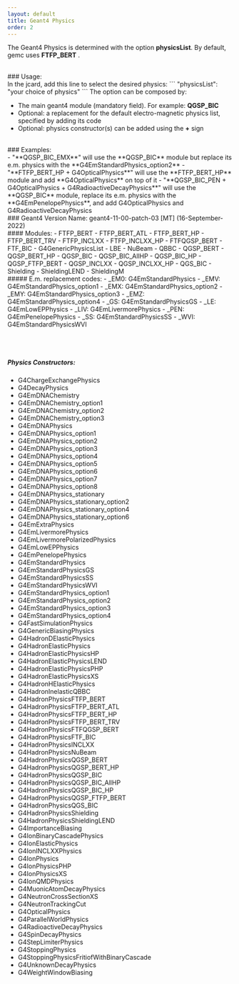 ```yaml
---
layout: default
title: Geant4 Physics
order: 2
---
```


The Geant4 Physics is determined with the option **physicsList**. By default, gemc uses **FTFP_BERT** .

<br/>
### Usage:

<br/>
In the jcard, add this line to select the desired physics:
 ```
"physicsList": "your choice of physics"
```  
 The option can be composed by: 

- The main geant4 module (mandatory field). For example: **QGSP_BIC** 
- Optional: a replacement for the default electro-magnetic physics list, specified by adding its code
- Optional: physics constructor(s) can be added using the **+** sign

<br/>
### Examples:
<br/>
 - "**QGSP_BIC_EMX**" will use the **QGSP_BIC** module but replace its e.m. physics with the **G4EmStandardPhysics_option2**
 - "**FTFP_BERT_HP + G4OpticalPhysics**" will use the **FTFP_BERT_HP** module and add **G4OpticalPhysics** on top of it
 - "**QGSP_BIC_PEN + G4OpticalPhysics + G4RadioactiveDecayPhysics**" will use the **QGSP_BIC** module,    replace its e.m. physics with the **G4EmPenelopePhysics**, and add G4OpticalPhysics and G4RadioactiveDecayPhysics

<br/>
### Geant4 Version Name: geant4-11-00-patch-03 [MT]  (16-September-2022)

<br/>
#### Modules:
 - FTFP_BERT
 - FTFP_BERT_ATL
 - FTFP_BERT_HP
 - FTFP_BERT_TRV
 - FTFP_INCLXX
 - FTFP_INCLXX_HP
 - FTFQGSP_BERT
 - FTF_BIC
 - G4GenericPhysicsList
 - LBE
 - NuBeam
 - QBBC
 - QGSP_BERT
 - QGSP_BERT_HP
 - QGSP_BIC
 - QGSP_BIC_AllHP
 - QGSP_BIC_HP
 - QGSP_FTFP_BERT
 - QGSP_INCLXX
 - QGSP_INCLXX_HP
 - QGS_BIC
 - Shielding
 - ShieldingLEND
 - ShieldingM

<br/>
##### E.m. replacement codes:
 - _EM0: G4EmStandardPhysics
 - _EMV: G4EmStandardPhysics_option1
 - _EMX: G4EmStandardPhysics_option2
 - _EMY: G4EmStandardPhysics_option3
 - _EMZ: G4EmStandardPhysics_option4
 - _GS: G4EmStandardPhysicsGS
 - _LE: G4EmLowEPPhysics
 - _LIV: G4EmLivermorePhysics
 - _PEN: G4EmPenelopePhysics
 - _SS: G4EmStandardPhysicsSS
 - _WVI: G4EmStandardPhysicsWVI

<br/><br/>
##### Physics Constructors:
 - G4ChargeExchangePhysics
 - G4DecayPhysics
 - G4EmDNAChemistry
 - G4EmDNAChemistry_option1
 - G4EmDNAChemistry_option2
 - G4EmDNAChemistry_option3
 - G4EmDNAPhysics
 - G4EmDNAPhysics_option1
 - G4EmDNAPhysics_option2
 - G4EmDNAPhysics_option3
 - G4EmDNAPhysics_option4
 - G4EmDNAPhysics_option5
 - G4EmDNAPhysics_option6
 - G4EmDNAPhysics_option7
 - G4EmDNAPhysics_option8
 - G4EmDNAPhysics_stationary
 - G4EmDNAPhysics_stationary_option2
 - G4EmDNAPhysics_stationary_option4
 - G4EmDNAPhysics_stationary_option6
 - G4EmExtraPhysics
 - G4EmLivermorePhysics
 - G4EmLivermorePolarizedPhysics
 - G4EmLowEPPhysics
 - G4EmPenelopePhysics
 - G4EmStandardPhysics
 - G4EmStandardPhysicsGS
 - G4EmStandardPhysicsSS
 - G4EmStandardPhysicsWVI
 - G4EmStandardPhysics_option1
 - G4EmStandardPhysics_option2
 - G4EmStandardPhysics_option3
 - G4EmStandardPhysics_option4
 - G4FastSimulationPhysics
 - G4GenericBiasingPhysics
 - G4HadronDElasticPhysics
 - G4HadronElasticPhysics
 - G4HadronElasticPhysicsHP
 - G4HadronElasticPhysicsLEND
 - G4HadronElasticPhysicsPHP
 - G4HadronElasticPhysicsXS
 - G4HadronHElasticPhysics
 - G4HadronInelasticQBBC
 - G4HadronPhysicsFTFP_BERT
 - G4HadronPhysicsFTFP_BERT_ATL
 - G4HadronPhysicsFTFP_BERT_HP
 - G4HadronPhysicsFTFP_BERT_TRV
 - G4HadronPhysicsFTFQGSP_BERT
 - G4HadronPhysicsFTF_BIC
 - G4HadronPhysicsINCLXX
 - G4HadronPhysicsNuBeam
 - G4HadronPhysicsQGSP_BERT
 - G4HadronPhysicsQGSP_BERT_HP
 - G4HadronPhysicsQGSP_BIC
 - G4HadronPhysicsQGSP_BIC_AllHP
 - G4HadronPhysicsQGSP_BIC_HP
 - G4HadronPhysicsQGSP_FTFP_BERT
 - G4HadronPhysicsQGS_BIC
 - G4HadronPhysicsShielding
 - G4HadronPhysicsShieldingLEND
 - G4ImportanceBiasing
 - G4IonBinaryCascadePhysics
 - G4IonElasticPhysics
 - G4IonINCLXXPhysics
 - G4IonPhysics
 - G4IonPhysicsPHP
 - G4IonPhysicsXS
 - G4IonQMDPhysics
 - G4MuonicAtomDecayPhysics
 - G4NeutronCrossSectionXS
 - G4NeutronTrackingCut
 - G4OpticalPhysics
 - G4ParallelWorldPhysics
 - G4RadioactiveDecayPhysics
 - G4SpinDecayPhysics
 - G4StepLimiterPhysics
 - G4StoppingPhysics
 - G4StoppingPhysicsFritiofWithBinaryCascade
 - G4UnknownDecayPhysics
 - G4WeightWindowBiasing

